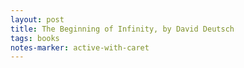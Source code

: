 ```yaml
---
layout: post
title: The Beginning of Infinity, by David Deutsch
tags: books
notes-marker: active-with-caret
---
```

